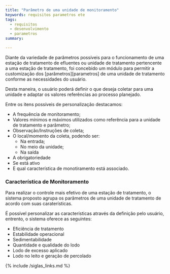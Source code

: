```yaml
---
title: "Parâmetro de uma unidade de monitoramento"
keywords: requisitos parametros ete
tags: 
  - requisitos
  - desenvolvimento
  - parametros
summary: 

---
```


Diante da variedade de parâmetros possíveis para o funcionamento de uma estação de tratamento de efluentes ou unidade de tratamento pertencente a uma estação de tratamento, foi concebido um módulo para permitir a customização dos [parâmetros][parametros] de uma unidade de tratamento conforme as necessidades do usuário.

Desta maneira, o usuário poderá definir o que deseja coletar para uma unidade e adaptar os valores referências ao processo planejado.

Entre os itens possíveis de personalização destacamos:

* A frequência de monitoramento;
* Valores mínimos e máximos utilizados como referência para a unidade de tratamento e parâmetro;
* Observação/Instruções de coleta;
* O local/momento da coleta, podendo ser:
  * Na entrada;
  * No meio da unidade;
  * Na saída
* A obrigatoriedade
* Se está ativo
* E qual característica de monotiramento está associado.

### Característica de Monitoramento

Para realizar o controle mais efetivo de uma estação de tratamento, o sistema proposto agrupa os parâmetros de uma unidade de tratamento de acordo com suas caraterísticas.

É possível personalizar as características através da definição pelo usuário, entrento, o sistema oferece as seguintes:

* Eficiência de tratamento
* Estabilidade operacional
* Sedimentabilidade
* Quantidade e qualidade do lodo
* Lodo de excesso aplicado
* Lodo no leito e geração de percolado

{% include /siglas_links.md %}
